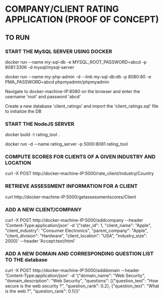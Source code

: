 # COMPANY/CLIENT RATING APPLICATION (PROOF OF CONCEPT)

## TO RUN

### START THE MySQL SERVER USING DOCKER

   docker run --name my-sql-db -e MYSQL_ROOT_PASSWORD=abcd -p 8081:3306 -d mysql/mysql-server

   docker run --name my-php-admin -d --link my-sql-db:db -p 8080:80 -e PMA_PASSWORD=abcd phpmyadmin/phpmyadmin

Navigate to docker-machine-IP:8080 on the browser and enter the username 'root' and password 'abcd'

Create a new database 'client_ratings' and import the 'client_ratings.sql' file to initialize the DB

### START THE NodeJS SERVER

   docker build -t rating_tool .

   docker run -d --name rating_server -p 5000:8081 rating_tool

### COMPUTE SCORES FOR CLIENTS OF A GIVEN INDUSTRY AND LOCATION

   curl -X POST http://docker-machine-IP:5000/rate_client/Industry/Country

### RETRIEVE ASSESSMENT INFORMATION FOR A CLIENT

   curl http://docker-machine-IP:5000/getassessmentscores/Client

### ADD A NEW CLIENT/COMPANY

   curl -X POST http://docker-machine-IP:5000/addcompany --header 'Content-Type:application/json' -d '{"rater_id": 1, "client_name": "Apple", "client_industry": "Consumer Electronics", "parent_company": "Apple", "client_division": "Hardware", "client_location": "USA", "industry_size": 2000}' --header 'Accept:text/html'

### ADD A NEW DOMAIN AND CORRESPONDING QUESTION LIST TO THE database

   curl -X POST http://docker-machine-IP:5000/adddomain --header 'Content-Type:application/json' -d '{"domain_name": "Web Security", "domain_description": "Web Security", "questions": [{"question_text": "How secure is the web security ?", "question_rank": 0.2}, {"question_text": "What is the web ?", "question_rank": 0.1}]}'
